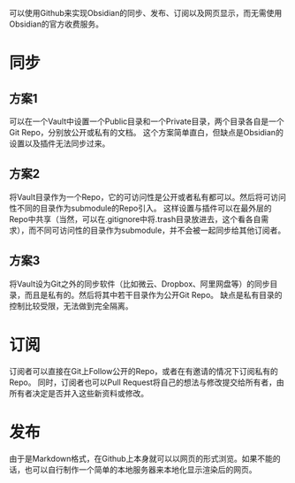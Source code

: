 可以使用Github来实现Obsidian的同步、发布、订阅以及网页显示，而无需使用Obsidian的官方收费服务。

# 同步

## 方案1

可以在一个Vault中设置一个Public目录和一个Private目录，两个目录各自是一个Git Repo，分别放公开或私有的文档。
这个方案简单直白，但缺点是Obsidian的设置以及插件无法同步过来。

## 方案2

将Vault目录作为一个Repo，它的可访问性是公开或者私有都可以。然后将可访问性不同的目录作为submodule的Repo引入。
这样设置与插件可以在最外层的Repo中共享（当然，可以在.gitignore中将.trash目录放进去，这个看各自需求），而不同可访问性的目录作为submodule，并不会被一起同步给其他订阅者。

## 方案3

将Vault设为Git之外的同步软件（比如微云、Dropbox、阿里网盘等）的同步目录，而且是私有的。然后将其中若干目录作为公开Git Repo。
缺点是私有目录的控制比较受限，无法做到完全隔离。

# 订阅

订阅者可以直接在Git上Follow公开的Repo，或者在有邀请的情况下订阅私有的Repo。
同时，订阅者也可以Pull Request将自己的想法与修改提交给所有者，由所有者决定是否并入这些新资料或修改。

# 发布

由于是Markdown格式，在Github上本身就可以以网页的形式浏览。如果不能的话，也可以自行制作一个简单的本地服务器来本地化显示渲染后的网页。